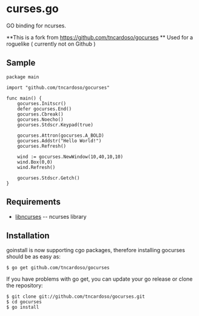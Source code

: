 curses.go
=============

GO binding for ncurses.

**This is a fork from https://github.com/tncardoso/gocurses **
Used for a roguelike ( currently not on Github )

Sample
-------
    package main

    import "github.com/tncardoso/gocurses"

    func main() {
        gocurses.Initscr()
        defer gocurses.End()
        gocurses.Cbreak()
        gocurses.Noecho()
        gocurses.Stdscr.Keypad(true)
        
        gocurses.Attron(gocurses.A_BOLD)
        gocurses.Addstr("Hello World!")
        gocurses.Refresh()

        wind := gocurses.NewWindow(10,40,10,10)
        wind.Box(0,0)
        wind.Refresh()
        
        gocurses.Stdscr.Getch()
    }

Requirements
-------

* [libncurses](http://ftp.gnu.org/pub/gnu/ncurses/) -- ncurses library

Installation
-------

goinstall is now supporting cgo packages, therefore installing gocurses
should be as easy as:

    $ go get github.com/tncardoso/gocurses

If you have problems with go get, you can update your go release or
clone the repository:

    $ git clone git://github.com/tncardoso/gocurses.git
    $ cd gocurses
    $ go install
